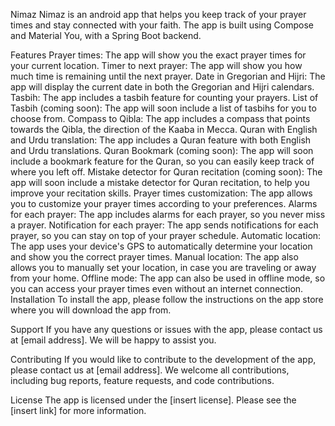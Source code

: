 Nimaz
Nimaz is an android app that helps you keep track of your prayer times and stay connected with your faith. The app is built using Compose and Material You, with a Spring Boot backend.

Features
Prayer times: The app will show you the exact prayer times for your current location.
Timer to next prayer: The app will show you how much time is remaining until the next prayer.
Date in Gregorian and Hijri: The app will display the current date in both the Gregorian and Hijri calendars.
Tasbih: The app includes a tasbih feature for counting your prayers.
List of Tasbih (coming soon): The app will soon include a list of tasbihs for you to choose from.
Compass to Qibla: The app includes a compass that points towards the Qibla, the direction of the Kaaba in Mecca.
Quran with English and Urdu translation: The app includes a Quran feature with both English and Urdu translations.
Quran Bookmark (coming soon): The app will soon include a bookmark feature for the Quran, so you can easily keep track of where you left off.
Mistake detector for Quran recitation (coming soon): The app will soon include a mistake detector for Quran recitation, to help you improve your recitation skills.
Prayer times customization: The app allows you to customize your prayer times according to your preferences.
Alarms for each prayer: The app includes alarms for each prayer, so you never miss a prayer.
Notification for each prayer: The app sends notifications for each prayer, so you can stay on top of your prayer schedule.
Automatic location: The app uses your device's GPS to automatically determine your location and show you the correct prayer times.
Manual location: The app also allows you to manually set your location, in case you are traveling or away from your home.
Offline mode: The app can also be used in offline mode, so you can access your prayer times even without an internet connection.
Installation
To install the app, please follow the instructions on the app store where you will download the app from.

Support
If you have any questions or issues with the app, please contact us at [email address]. We will be happy to assist you.

Contributing
If you would like to contribute to the development of the app, please contact us at [email address]. We welcome all contributions, including bug reports, feature requests, and code contributions.

License
The app is licensed under the [insert license]. Please see the [insert link] for more information.
